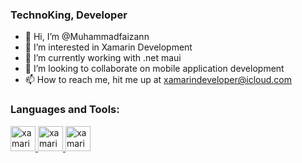 ### TechnoKing, Developer 
- 👋 Hi, I’m @Muhammadfaizann
- 👀 I’m interested in Xamarin Development 
- 🌱 I’m currently working with .net maui
- 💞️ I’m looking to collaborate on mobile application development 
- 📫 How to reach me, hit me up at xamarindeveloper@icloud.com

### Languages and Tools:
<p align="left"> 
    <a href="https://dotnet.microsoft.com/apps/xamarin" target="_blank" rel="noreferrer">
    <img src="https://raw.githubusercontent.com/detain/svg-logos/780f25886640cef088af994181646db2f6b1a3f8/svg/xamarin.svg" alt="xamarin" width="40" height="40"/> 
  <a href="https://dotnet.microsoft.com/en-us" target="_blank" rel="noreferrer">
    <img src="https://upload.wikimedia.org/wikipedia/commons/7/7d/Microsoft_.NET_logo.svg" alt="xamarin" width="40" height="40"/> 
     <a href="https://dotnet.microsoft.com/en-us/apps/maui" target="_blank" rel="noreferrer">
    <img src="https://lightningchart.com/wp-content/uploads/images/icons/maui-logo.svg"  alt="xamarin" width="40" height="40"/> 
</p>
<!---
Muhammadfaizann/Muhammadfaizann is a ✨ special ✨ repository because its `README.md` (this file) appears on your GitHub profile.
You can click the Preview link to take a look at your changes.
--->
